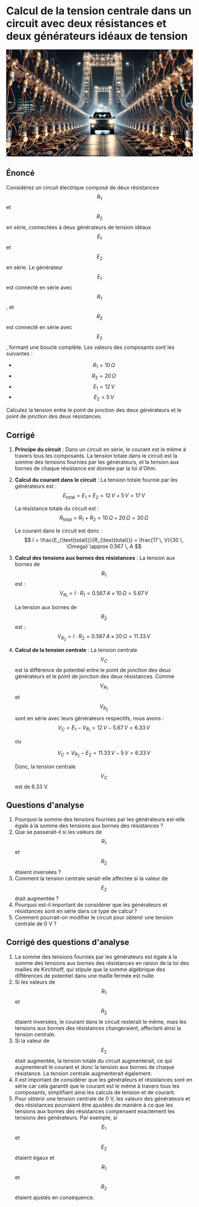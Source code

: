 # Calcul de la tension centrale dans un circuit avec deux résistances et deux générateurs idéaux de tension

![](images/tension_centrale_E1_R1_R2_E2.webp)

## Énoncé

Considérez un circuit électrique composé de deux résistances $$R_1$$ et $$R_2$$ en série, connectées à deux générateurs de tension idéaux $$E_1$$ et $$E_2$$ en série. Le générateur $$E_1$$ est connecté en série avec $$R_1$$, et $$R_2$$ est connecté en série avec $$E_2$$, formant une boucle complète. Les valeurs des composants sont les suivantes :
- $$R_1 = 10 \, \Omega$$
- $$R_2 = 20 \, \Omega$$
- $$E_1 = 12 \, V$$
- $$E_2 = 5 \, V$$

Calculez la tension entre le point de jonction des deux générateurs et le point de jonction des deux résistances.

## Corrigé

1. **Principe du circuit** :
   Dans un circuit en série, le courant est le même à travers tous les composants. La tension totale dans le circuit est la somme des tensions fournies par les générateurs, et la tension aux bornes de chaque résistance est donnée par la loi d'Ohm.

2. **Calcul du courant dans le circuit** :
   La tension totale fournie par les générateurs est :
   $$
   E_{\text{total}} = E_1 + E_2 = 12 \, V + 5 \, V = 17 \, V
   $$

   La résistance totale du circuit est :
   $$
   R_{\text{total}} = R_1 + R_2 = 10 \, \Omega + 20 \, \Omega = 30 \, \Omega
   $$

   Le courant dans le circuit est donc :
   $$
   I = \frac{E_{\text{total}}}{R_{\text{total}}} = \frac{17 \, V}{30 \, \Omega} \approx 0.567 \, A
   $$

3. **Calcul des tensions aux bornes des résistances** :
   La tension aux bornes de $$R_1$$ est :
   $$
   V_{R_1} = I \cdot R_1 = 0.567 \, A \times 10 \, \Omega = 5.67 \, V
   $$

   La tension aux bornes de $$R_2$$ est :
   $$
   V_{R_2} = I \cdot R_2 = 0.567 \, A \times 20 \, \Omega = 11.33 \, V
   $$

4. **Calcul de la tension centrale** :
   La tension centrale $$V_C$$ est la différence de potentiel entre le point de jonction des deux générateurs et le point de jonction des deux résistances. Comme $$V_{R_1}$$ et $$V_{R_2}$$ sont en série avec leurs générateurs respectifs, nous avons :
   $$
   V_C = E_1 - V_{R_1} = 12 \, V - 5.67 \, V = 6.33 \, V
   $$

   ou

   $$
   V_C = V_{R_2} - E_2 = 11.33 \, V - 5 \, V = 6.33 \, V
   $$

   Donc, la tension centrale $$V_C$$ est de 6.33 V.

## Questions d'analyse

1. Pourquoi la somme des tensions fournies par les générateurs est-elle égale à la somme des tensions aux bornes des résistances ?
2. Que se passerait-il si les valeurs de $$R_1$$ et $$R_2$$ étaient inversées ?
3. Comment la tension centrale serait-elle affectée si la valeur de $$E_2$$ était augmentée ?
4. Pourquoi est-il important de considérer que les générateurs et résistances sont en série dans ce type de calcul ?
5. Comment pourrait-on modifier le circuit pour obtenir une tension centrale de 0 V ?

## Corrigé des questions d'analyse

1. La somme des tensions fournies par les générateurs est égale à la somme des tensions aux bornes des résistances en raison de la loi des mailles de Kirchhoff, qui stipule que la somme algébrique des différences de potentiel dans une maille fermée est nulle.
2. Si les valeurs de $$R_1$$ et $$R_2$$ étaient inversées, le courant dans le circuit resterait le même, mais les tensions aux bornes des résistances changeraient, affectant ainsi la tension centrale.
3. Si la valeur de $$E_2$$ était augmentée, la tension totale du circuit augmenterait, ce qui augmenterait le courant et donc la tension aux bornes de chaque résistance. La tension centrale augmenterait également.
4. Il est important de considérer que les générateurs et résistances sont en série car cela garantit que le courant est le même à travers tous les composants, simplifiant ainsi les calculs de tension et de courant.
5. Pour obtenir une tension centrale de 0 V, les valeurs des générateurs et des résistances pourraient être ajustées de manière à ce que les tensions aux bornes des résistances compensent exactement les tensions des générateurs. Par exemple, si $$E_1$$ et $$E_2$$ étaient égaux et $$R_1$$ et $$R_2$$ étaient ajustés en conséquence.
